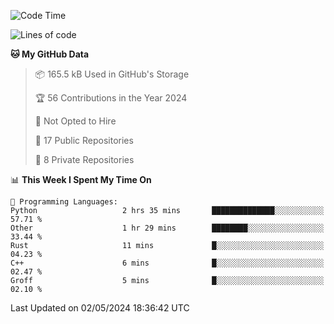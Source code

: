 <!--START_SECTION:waka-->
![Code Time](http://img.shields.io/badge/Code%20Time-894%20hrs%207%20mins-blue)

![Lines of code](https://img.shields.io/badge/From%20Hello%20World%20I%27ve%20Written-208.1%20thousand%20lines%20of%20code-blue)

**🐱 My GitHub Data** 

> 📦 165.5 kB Used in GitHub's Storage 
 > 
> 🏆 56 Contributions in the Year 2024
 > 
> 🚫 Not Opted to Hire
 > 
> 📜 17 Public Repositories 
 > 
> 🔑 8 Private Repositories 
 > 
📊 **This Week I Spent My Time On** 

```text
💬 Programming Languages: 
Python                   2 hrs 35 mins       ██████████████░░░░░░░░░░░   57.71 % 
Other                    1 hr 29 mins        ████████░░░░░░░░░░░░░░░░░   33.44 % 
Rust                     11 mins             █░░░░░░░░░░░░░░░░░░░░░░░░   04.23 % 
C++                      6 mins              █░░░░░░░░░░░░░░░░░░░░░░░░   02.47 % 
Groff                    5 mins              █░░░░░░░░░░░░░░░░░░░░░░░░   02.10 % 
```


 Last Updated on 02/05/2024 18:36:42 UTC
<!--END_SECTION:waka-->
